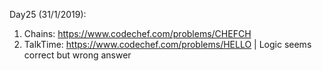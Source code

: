 Day25 (31/1/2019): 

1. Chains: https://www.codechef.com/problems/CHEFCH 
2. TalkTime: https://www.codechef.com/problems/HELLO | Logic seems correct but wrong answer
